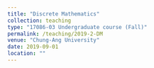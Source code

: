 ```yaml
---
title: "Discrete Mathematics"
collection: teaching
type: "17086-03 Undergraduate course (Fall)"
permalink: /teaching/2019-2-DM
venue: "Chung-Ang University"
date: 2019-09-01
location: ""
---
```


